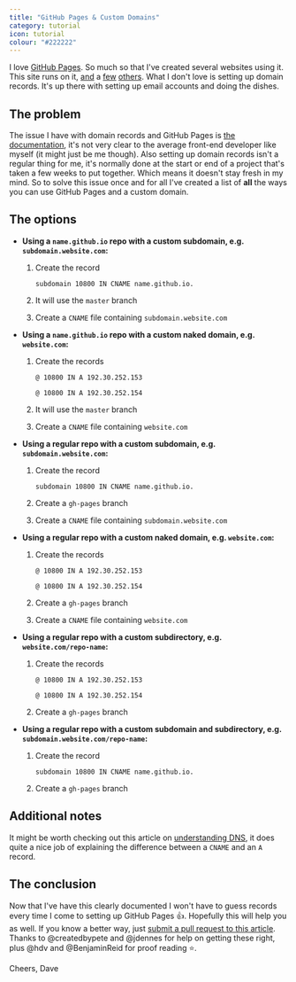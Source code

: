 ```yaml
---
title: "GitHub Pages & Custom Domains"
category: tutorial
icon: tutorial
colour: "#222222"
---
```


I love [GitHub Pages](https://pages.github.com/). So much so that I've created several websites using it. This site runs on it, [and](http://docs.basekit.com/) a [few](http://emaildebtforgiveness.me/) [others](http://jessgurr.com). What I don't love is setting up domain records. It's up there with setting up email accounts and doing the dishes.
<!-- more -->

## The problem

The issue I have with domain records and GitHub Pages is [the documentation](https://help.github.com/articles/setting-up-a-custom-domain-with-github-pages/), it's not very clear to the average front-end developer like myself (it might just be me though). Also setting up domain records isn't a regular thing for me, it's normally done at the start or end of a project that's taken a few weeks to put together. Which means it doesn't stay fresh in my mind. So to solve this issue once and for all I've created a list of **all** the ways you can use GitHub Pages and a custom domain.

## The options

- **Using a `name.github.io` repo with a custom subdomain, e.g. `subdomain.website.com`:**

  1. Create the record

     `subdomain 10800 IN CNAME name.github.io.`

  2. It will use the `master` branch

  3. Create a `CNAME` file containing `subdomain.website.com`

- **Using a `name.github.io` repo with a custom naked domain, e.g. `website.com`:**

  1. Create the records

     `@ 10800 IN A 192.30.252.153`

     `@ 10800 IN A 192.30.252.154`

  2. It will use the `master` branch

  3. Create a `CNAME` file containing `website.com`

- **Using a regular repo with a custom subdomain, e.g. `subdomain.website.com`:**

  1. Create the record

     `subdomain 10800 IN CNAME name.github.io.`

  2. Create a `gh-pages` branch

  3. Create a `CNAME` file containing `subdomain.website.com`

- **Using a regular repo with a custom naked domain, e.g. `website.com`:**

  1. Create the records

     `@ 10800 IN A 192.30.252.153`

     `@ 10800 IN A 192.30.252.154`

  2. Create a `gh-pages` branch

  3. Create a `CNAME` file containing `website.com`

- **Using a regular repo with a custom subdirectory, e.g. `website.com/repo-name`:**

  1. Create the records

     `@ 10800 IN A 192.30.252.153`

     `@ 10800 IN A 192.30.252.154`

  2. Create a `gh-pages` branch

- **Using a regular repo with a custom subdomain and subdirectory, e.g. `subdomain.website.com/repo-name`:**

  1. Create the record

     `subdomain 10800 IN CNAME name.github.io.`

  2. Create a `gh-pages` branch

## Additional notes

It might be worth checking out this article on [understanding DNS](http://blog.wikidot.com/blog:understanding-dns), it does quite a nice job of explaining the difference between a `CNAME` and an `A` record.

## The conclusion

Now that I've have this clearly documented I won't have to guess records every time I come to setting up GitHub Pages :+1:. Hopefully this will help you as well. If you know a better way, just [submit a pull request to this article](https://github.com/daviddarnes/daviddarnes.github.io/blob/master/_posts/2015-07-10-github-pages-custom-domains.md). Thanks to @createdbypete and @jdennes for help on getting these right, plus @hdv and @BenjaminReid for proof reading :star:.

Cheers, Dave
